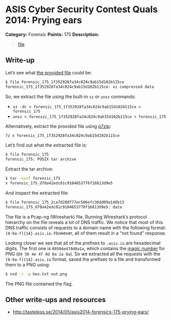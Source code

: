 # ASIS Cyber Security Contest Quals 2014: Prying ears

**Category:** Forensic
**Points:** 175
**Description:**

> [file](forensic_175_1f352928fa34c024c9ab15d102b115ce)

## Write-up

Let’s see what [the provided file](forensic_175_1f352928fa34c024c9ab15d102b115ce) could be:

```bash
$ file forensic_175_1f352928fa34c024c9ab15d102b115ce
forensic_175_1f352928fa34c024c9ab15d102b115ce: xz compressed data
```

So, we extract the file using the built-in `xz` or `unxz` commands:

* `xz -dc < forensic_175_1f352928fa34c024c9ab15d102b115ce > forensic_175`
* `unxz < forensic_175_1f352928fa34c024c9ab15d102b115ce > forensic_175`

Alternatively, extract the provided file using [p7zip](http://p7zip.sourceforge.net/):

```bash
7z x forensic_175_1f352928fa34c024c9ab15d102b115ce
```

Let’s find out what the extracted file is:

```bash
$ file forensic_175
forensic_175: POSIX tar archive
```

Extract the tar archive:

```bash
$ tar -vxzf forensic_175
x forensic_175_d78a42edc01c9104653776f16813d9e5
```

And inspect the extracted file:

```bash
$ file forensic_175_2ca7d28df77ec506efc36dd09a146b13
forensic_175_d78a42edc01c9104653776f16813d9e5: data
```

The file is a Pcap-ng (Wireshark) file. Running Wireshark’s protocol hierarchy on the file reveals a lot of DNS traffic.
We notice that most of this DNS traffic consists of requests to a domain name with the following format: `[0-9a-f]{14}.asis.io`. However, all of them result in a “not found” response.

Looking closer we see that all of the prefixes to `.asis.io` are hexadecimal digits. The first one is `89504e470d0a1a`, which contains the [magic number](http://en.wikipedia.org/wiki/List_of_file_signatures) for PNG (`89 50 4e 47 0d 0a 1a 0a`). So we extracted all the requests with the `[0-9a-f]{14}.asis.io` format, saved the prefixes to a file and transformed them to a PNG using:

```bash
$ xxd -r -p hex.txt out.png
```

The PNG file contained the flag.

## Other write-ups and resources

* <http://tasteless.se/2014/05/asis2014-forensics-175-prying-ears/>

